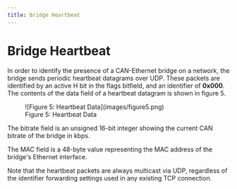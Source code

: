 ```yaml
---
title: Bridge Heartbeat
---
```


# Bridge Heartbeat

In order to identify the presence of a CAN-Ethernet bridge on a network, the bridge sends periodic heartbeat datagrams over UDP.  These packets are identified by an active H bit in the flags bitfield, and an identifier of __0x000__.  The contents of the data field of a heartbeat datagram is shown in figure 5.

<figure markdown>
![Figure 5: Heartbeat Data](images/figure5.png)
<figcaption>Figure 5: Heartbeat Data</figcaption>
</figure>

The bitrate field is an unsigned 16-bit integer showing the current CAN bitrate of the bridge in kbps.

The MAC field is a 48-byte value representing the MAC address of the bridge's Ethernet interface.

Note that the heartbeat packets are always multicast via UDP, regardless of the identifier forwarding settings used in any existing TCP connection.
